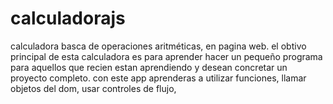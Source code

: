 # calculadorajs
calculadora basca de operaciones aritméticas, en pagina web.
el obtivo principal de esta calculadora es para aprender hacer un pequeño programa para aquellos que recien estan aprendiendo y desean concretar un proyecto completo.
con este app aprenderas a utilizar funciones, llamar objetos del dom, usar controles de flujo, 
